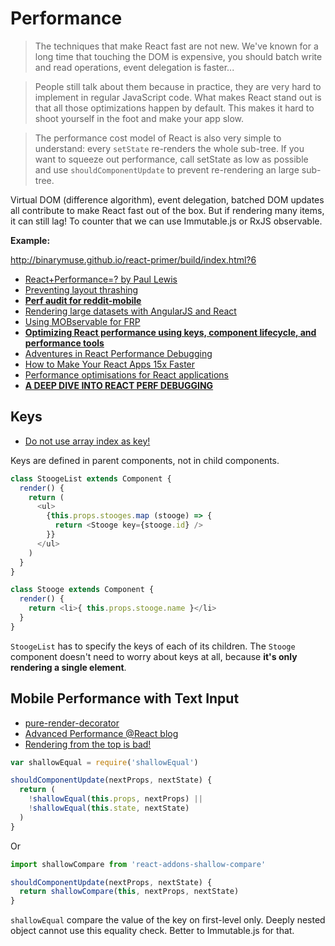 # Performance

> The techniques that make React fast are not new. We've known for a long time that touching the DOM is expensive, you should batch write and read operations, event delegation is faster...

> People still talk about them because in practice, they are very hard to implement in regular JavaScript code. What makes React stand out is that all those optimizations happen by default. This makes it hard to shoot yourself in the foot and make your app slow.

> The performance cost model of React is also very simple to understand: every `setState` re-renders the whole sub-tree. If you want to squeeze out performance, call setState as low as possible and use `shouldComponentUpdate` to prevent re-rendering an large sub-tree.

Virtual DOM (difference algorithm), event delegation, batched DOM updates all contribute to make React fast out of the box. But if rendering many items, it can still lag! To counter that we can use Immutable.js or RxJS observable.

**Example:**

http://binarymuse.github.io/react-primer/build/index.html?6

* [React+Performance=? by Paul Lewis](https://aerotwist.com/blog/react-plus-performance-equals-what/)
* [Preventing layout thrashing](http://wilsonpage.co.uk/preventing-layout-thrashing/)
* [**Perf audit for reddit-mobile**](https://github.com/reddit/reddit-mobile/issues/247)
* [Rendering large datasets with AngularJS and React](http://www.bennadel.com/blog/2864-rendering-large-datasets-with-angularjs-and-reactjs.htm)
* [Using MOBservable for FRP](https://www.mendix.com/tech-blog/making-react-reactive-pursuit-high-performing-easily-maintainable-react-apps/)
* [**Optimizing React performance using keys, component lifecycle, and performance tools**](http://jaero.space/blog/react-performance-1/)
* [Adventures in React Performance Debugging](http://blog.siftscience.com/blog/2016/browser-dgaf-that-you-use-react)
* [How to Make Your React Apps 15x Faster](https://reactjsnews.com/how-to-make-your-react-apps-10x-faster)
* [Performance optimisations for React applications](https://medium.com/@alexandereardon/performance-optimisations-for-react-applications-b453c597b191#.km9z9z6nh)
* [**A DEEP DIVE INTO REACT PERF DEBUGGING**](http://benchling.engineering/deep-dive-react-perf-debugging/)

## Keys

* [Do not use array index as key!](http://jaero.space/blog/react-performance-1)

Keys are defined in parent components, not in child components.

```js
class StoogeList extends Component {
  render() {
    return (
      <ul>
        {this.props.stooges.map (stooge) => {
          return <Stooge key={stooge.id} />
        }}
      </ul>
    )
  }
}

class Stooge extends Component {
  render() {
    return <li>{ this.props.stooge.name }</li>
  }
}
```

`StoogeList` has to specify the keys of each of its children. The `Stooge` component doesn't need to worry about keys at all, because **it's only rendering a single element**.

## Mobile Performance with Text Input

* [pure-render-decorator](https://github.com/felixgirault/pure-render-decorator)
* [Advanced Performance @React blog](https://facebook.github.io/react/docs/advanced-performance.html)
* [Rendering from the top is bad!](https://github.com/reactjs/redux/issues/1176)

```js
var shallowEqual = require('shallowEqual')

shouldComponentUpdate(nextProps, nextState) {
  return (
    !shallowEqual(this.props, nextProps) ||
    !shallowEqual(this.state, nextState)
  )
}
```

Or

```js
import shallowCompare from 'react-addons-shallow-compare'

shouldComponentUpdate(nextProps, nextState) {
  return shallowCompare(this, nextProps, nextState)
}
```

`shallowEqual` compare the value of the key on first-level only. Deeply nested object cannot use this equality check. Better to Immutable.js for that.